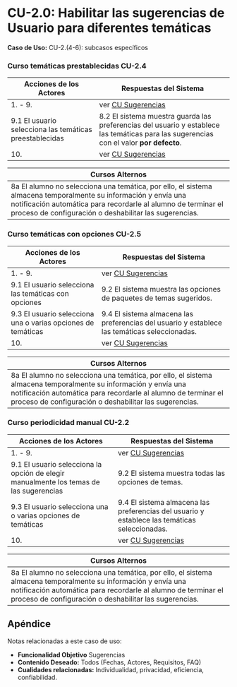 # CU-2.0: Habilitar las sugerencias de Usuario para diferentes temáticas


**Caso de Uso:** CU-2.(4-6): subcasos específicos

### Curso temáticas prestablecidas CU-2.4

|Acciones de los Actores| Respuestas del Sistema|
|---|---|
|1. - 9.| ver [CU Sugerencias](2.0-CU-Sugerencias.md)|
|9.1 El usuario selecciona las temáticas preestablecidas| 8.2 El sistema muestra guarda las preferencias del usuario y establece las temáticas para las sugerencias con el valor **por defecto**.
|10.| ver [CU Sugerencias](2.0-CU-Sugerencias.md)|

|Cursos Alternos|
|---|
|8a El alumno no selecciona una temática, por ello, el sistema almacena temporalmente su información y envía una notificación automática para recordarle al alumno de terminar el proceso de configuración o deshabilitar las sugerencias.|

### Curso temáticas con opciones CU-2.5

|Acciones de los Actores| Respuestas del Sistema|
|---|---|
|1. - 9.| ver [CU Sugerencias](2.0-CU-Sugerencias.md)|
|9.1 El usuario selecciona las temáticas con opciones| 9.2 El sistema muestra las opciones de paquetes de temas sugeridos.
|9.3 El usuario selecciona una o varias opciones de temáticas| 9.4 El sistema almacena las preferencias del usuario y establece las temáticas seleccionadas.
|10.| ver [CU Sugerencias](2.0-CU-Sugerencias.md)|

|Cursos Alternos|
|---|
|8a El alumno no selecciona una temática, por ello, el sistema almacena temporalmente su información y envía una notificación automática para recordarle al alumno de terminar el proceso de configuración o deshabilitar las sugerencias.|









### Curso periodicidad manual CU-2.2
Acciones de los Actores| Respuestas del Sistema|
|---|---|
|1. - 9.| ver [CU Sugerencias](2.0-CU-Sugerencias.md)|
|9.1 El usuario selecciona la opción de elegir manualmente los temas de las sugerencias| 9.2 El sistema muestra todas las opciones de temas.
|9.3 El usuario selecciona una o varias opciones de temáticas| 9.4 El sistema almacena las preferencias del usuario y establece las temáticas seleccionadas.
|10.| ver [CU Sugerencias](2.0-CU-Sugerencias.md)|

|Cursos Alternos|
|---|
|8a El alumno no selecciona una temática, por ello, el sistema almacena temporalmente su información y envía una notificación automática para recordarle al alumno de terminar el proceso de configuración o deshabilitar las sugerencias.|

## Apéndice
Notas relacionadas a este caso de uso:
- **Funcionalidad Objetivo** Sugerencias
- **Contenido Deseado:** Todos (Fechas, Actores, Requisitos, FAQ)
- **Cualidades relacionadas:** Individualidad, privacidad, eficiencia, confiabilidad.
